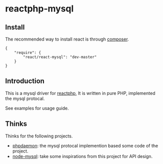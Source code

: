 reactphp-mysql
===============

## Install

The recommended way to install react is through [composer](http://getcomposer.org).

```
{
    "require": {
        "react/react-mysql": "dev-master"
    }
}
```

## Introduction	

This is a mysql driver for [reactphp](https://github.com/reactphp/react), It is written 
in pure PHP, implemented the mysql protocal.

See examples for usage guide.

## Thinks

Thinks for the following projects.

* [phpdaemon](https://github.com/kakserpom/phpdaemon): the mysql protocal implemention based some code of the project.
* [node-mysql](https://raw.github.com/felixge/node-mysql): take some inspirations from this project for API design.

